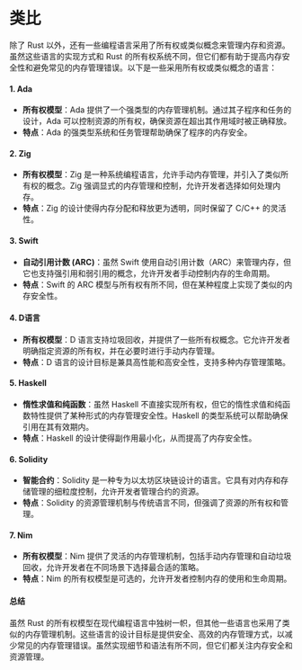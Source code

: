 # 类比

除了 Rust 以外，还有一些编程语言采用了所有权或类似概念来管理内存和资源。虽然这些语言的实现方式和 Rust 的所有权系统不同，但它们都有助于提高内存安全性和避免常见的内存管理错误。以下是一些采用所有权或类似概念的语言：

#### 1. **Ada**

* **所有权模型**：Ada 提供了一个强类型的内存管理机制。通过其子程序和任务的设计，Ada 可以控制资源的所有权，确保资源在超出其作用域时被正确释放。
* **特点**：Ada 的强类型系统和任务管理帮助确保了程序的内存安全。

#### 2. **Zig**

* **所有权模型**：Zig 是一种系统编程语言，允许手动内存管理，并引入了类似所有权的概念。Zig 强调显式的内存管理和控制，允许开发者选择如何处理内存。
* **特点**：Zig 的设计使得内存分配和释放更为透明，同时保留了 C/C++ 的灵活性。

#### 3. **Swift**

* **自动引用计数 (ARC)**：虽然 Swift 使用自动引用计数（ARC）来管理内存，但它也支持强引用和弱引用的概念，允许开发者手动控制内存的生命周期。
* **特点**：Swift 的 ARC 模型与所有权有所不同，但在某种程度上实现了类似的内存安全性。

#### 4. **D语言**

* **所有权模型**：D 语言支持垃圾回收，并提供了一些所有权概念。它允许开发者明确指定资源的所有权，并在必要时进行手动内存管理。
* **特点**：D 语言的设计目标是兼具高性能和高安全性，支持多种内存管理策略。

#### 5. **Haskell**

* **惰性求值和纯函数**：虽然 Haskell 不直接实现所有权，但它的惰性求值和纯函数特性提供了某种形式的内存管理安全性。Haskell 的类型系统可以帮助确保引用在其有效期内。
* **特点**：Haskell 的设计使得副作用最小化，从而提高了内存安全性。

#### 6. **Solidity**

* **智能合约**：Solidity 是一种专为以太坊区块链设计的语言。它具有对内存和存储管理的细粒度控制，允许开发者管理合约的资源。
* **特点**：Solidity 的资源管理机制与传统语言不同，但强调了资源的所有权和管理。

#### 7. **Nim**

* **所有权模型**：Nim 提供了灵活的内存管理机制，包括手动内存管理和自动垃圾回收，允许开发者在不同场景下选择最合适的策略。
* **特点**：Nim 的所有权模型是可选的，允许开发者控制内存的使用和生命周期。

#### 总结

虽然 Rust 的所有权模型在现代编程语言中独树一帜，但其他一些语言也采用了类似的内存管理机制。这些语言的设计目标是提供安全、高效的内存管理方式，以减少常见的内存管理错误。虽然实现细节和语法有所不同，但它们都关注内存安全和资源管理。
